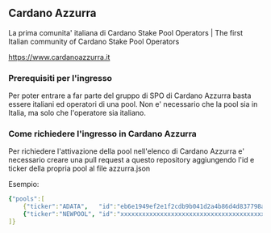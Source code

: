 ## Cardano Azzurra

La prima comunita' italiana di Cardano Stake Pool Operators | The first Italian community of Cardano Stake Pool Operators

https://www.cardanoazzurra.it

### Prerequisiti per l'ingresso
Per poter entrare a far parte del gruppo di SPO di Cardano Azzurra basta essere italiani ed operatori di una pool. Non e' necessario che la pool sia in Italia, ma solo che l'operatore sia italiano.

### Come richiedere l'ingresso in Cardano Azzurra
Per richiedere l'attivazione della pool nell'elenco di Cardano Azzurra e' necessario creare una pull request a questo repository aggiungendo l'id e ticker della propria pool al file azzurra.json

Esempio:
```yaml
{"pools":[
    {"ticker":"ADATA",   "id":"eb6e1949ef2e1f2cdb9b041d2a4b86d4d837798ab3ddfe53cc4cafe4"},
    {"ticker":"NEWPOOL", "id":"xxxxxxxxxxxxxxxxxxxxxxxxxxxxxxxxxxxxxxxxxx"},   
]}
```

